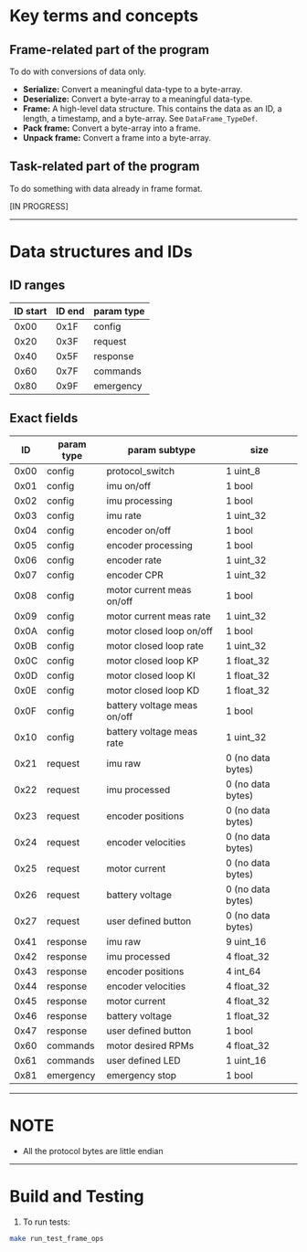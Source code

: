 # Key terms and concepts

## Frame-related part of the program
To do with conversions of data only.

*   **Serialize:** Convert a meaningful data-type to a byte-array.
*   **Deserialize:** Convert a byte-array to a meaningful data-type.
*   **Frame:** A high-level data structure. This contains the data as an ID, a length, a timestamp, and a byte-array. See `DataFrame_TypeDef`.
*   **Pack frame:** Convert a byte-array into a frame.
*   **Unpack frame:** Convert a frame into a byte-array.

## Task-related part of the program
To do something with data already in frame format.

[IN PROGRESS]

___

# Data structures and IDs

## ID ranges
| ID start | ID end | param type |
| --- | --- | --- |
| 0x00 | 0x1F | config |
| 0x20 | 0x3F | request |
| 0x40 | 0x5F | response |
| 0x60 | 0x7F | commands |
| 0x80 | 0x9F | emergency |

## Exact fields
| ID | param type | param subtype | size |
| --- | --- | --- | --- |
| 0x00 | config | protocol_switch | 1 uint_8 |
| 0x01 | config | imu on/off | 1 bool |
| 0x02 | config | imu processing | 1 bool |
| 0x03 | config | imu rate | 1 uint_32 |
| 0x04 | config | encoder on/off | 1 bool |
| 0x05 | config | encoder processing | 1 bool |
| 0x06 | config | encoder rate | 1 uint_32 |
| 0x07 | config | encoder CPR | 1 uint_32 |
| 0x08 | config | motor current meas on/off | 1 bool |
| 0x09 | config | motor current meas rate | 1 uint_32 |
| 0x0A | config | motor closed loop on/off | 1 bool |
| 0x0B | config | motor closed loop rate | 1 uint_32 |
| 0x0C | config | motor closed loop KP | 1 float_32 |
| 0x0D | config | motor closed loop KI | 1 float_32 |
| 0x0E | config | motor closed loop KD | 1 float_32 |
| 0x0F | config | battery voltage meas on/off | 1 bool |
| 0x10 | config | battery voltage meas rate | 1 uint_32 |
| 0x21 | request | imu raw | 0 (no data bytes) |
| 0x22 | request | imu processed | 0 (no data bytes) |
| 0x23 | request | encoder positions | 0 (no data bytes) |
| 0x24 | request | encoder velocities | 0 (no data bytes) |
| 0x25 | request | motor current | 0 (no data bytes) |
| 0x26 | request | battery voltage | 0 (no data bytes) |
| 0x27 | request | user defined button | 0 (no data bytes) |
| 0x41 | response | imu raw | 9 uint_16 |
| 0x42 | response | imu processed | 4 float_32 |
| 0x43 | response | encoder positions | 4 int_64 |
| 0x44 | response | encoder velocities | 4 float_32 |
| 0x45 | response | motor current | 4 float_32 |
| 0x46 | response | battery voltage | 1 float_32 |
| 0x47 | response | user defined button | 1 bool |
| 0x60 | commands | motor desired RPMs | 4 float_32 |
| 0x61 | commands | user defined LED | 1 uint_16 |
| 0x81 | emergency | emergency stop | 1 bool |

____

# NOTE
- All the protocol bytes are little endian

____

# Build and Testing
1. To run tests:
```bash
make run_test_frame_ops
```